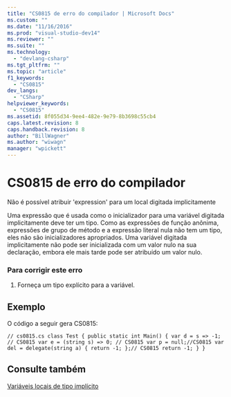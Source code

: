 ```yaml
---
title: "CS0815 de erro do compilador | Microsoft Docs"
ms.custom: ""
ms.date: "11/16/2016"
ms.prod: "visual-studio-dev14"
ms.reviewer: ""
ms.suite: ""
ms.technology: 
  - "devlang-csharp"
ms.tgt_pltfrm: ""
ms.topic: "article"
f1_keywords: 
  - "CS0815"
dev_langs: 
  - "CSharp"
helpviewer_keywords: 
  - "CS0815"
ms.assetid: 8f055d34-9ee4-482e-9e79-8b3698c55cb4
caps.latest.revision: 8
caps.handback.revision: 8
author: "BillWagner"
ms.author: "wiwagn"
manager: "wpickett"
---
```

# CS0815 de erro do compilador
Não é possível atribuir 'expression' para um local digitada implicitamente  
  
 Uma expressão que é usada como o inicializador para uma variável digitada implicitamente deve ter um tipo. Como as expressões de função anônima, expressões de grupo de método e a expressão literal nula não tem um tipo, eles não são inicializadores apropriados. Uma variável digitada implicitamente não pode ser inicializada com um valor nulo na sua declaração, embora ele mais tarde pode ser atribuído um valor nulo.  
  
### Para corrigir este erro  
  
1.  Forneça um tipo explícito para a variável.  
  
## Exemplo  
 O código a seguir gera CS0815:  
  
```  
// cs0815.cs class Test { public static int Main() { var d = s => -1; // CS0815 var e = (string s) => 0; // CS0815 var p = null;//CS0815 var del = delegate(string a) { return -1; };// CS0815 return -1; } }  
```  
  
## Consulte também  
 [Variáveis locais de tipo implícito](../../csharp/programming-guide/classes-and-structs/implicitly-typed-local-variables.md)